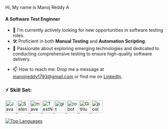 Hi, My name is Manoj Reddy A

<!--
![](https://user-images.githubusercontent.com/18350557/176309783-0785949b-9127-417c-8b55-ab5a4333674e.gif)
**manojr1r/manojr1r** is a ✨ _special_ ✨ repository because its `README.md` (this file) appears on your GitHub profile.
-->
<h4>A Software Test Enginner </h4>

- 👀 I'm currently actively looking for new opportunities in software testing roles.
- 🛠️ Proficient in both <strong>Manual Testing</strong> and **Automation Scripting**.
- 💬 Passionate about exploring emerging technologies and dedicated to conducting comprehensive testing to ensure high-quality software delivery.
<!--- 👯 I’m making the world better by PRs -->
- 📫 How to reach me: Drop me a message at manojreddy1793@gmail.com or find me on [LinkedIn](https://www.linkedin.com/in/manojreddya).
<h3 align="left">⚡ Skill Set:</h3>
<p align="left"> <a href="https://reactjs.org/" target="_blank" rel="noreferrer"> <!---<img src="https://lh3.googleusercontent.com/d/1FIS_bue_0s1LUh73WEusdNhoC5cg2osN" alt="ManualTesting" width="70" height="50"/> --><img src="https://cdn-icons-png.flaticon.com/512/226/226777.png" alt="Java" width="35" height="40"/> <img src="https://upload.wikimedia.org/wikipedia/commons/thumb/d/d5/Selenium_Logo.png/861px-Selenium_Logo.png" alt="Selenium WebDriver" width="35" height="40"/> <img src="https://cdn.icon-icons.com/icons2/2107/PNG/512/file_type_maven_icon_130397.png" alt="maven" width="35" height="40"/>
<img src="https://avatars.githubusercontent.com/u/12528662?s=200&v=4" alt="TestNG" width="35" height="40"/>
<img src="https://cdn.icon-icons.com/icons2/2107/PNG/512/file_type_git_icon_130581.png" alt="git" width="35" height="40"/>
<img src="https://europe1.discourse-cdn.com/standard21/uploads/robotframework1/original/1X/702e61576ed30f6975fd86c11bd2a46402311868.png" alt="robot framework" width="35" height="40"/>
<img src="https://img.icons8.com/nolan/512/github.png" alt="GitHub" width="35" height="40"/>
<img src="https://avatars.githubusercontent.com/u/10251060?s=200&v=4" alt="postman" width="35" height="40"/>

</p>



<a href="https://github.com/manojr1r" align="left"><img src="https://github-readme-stats.vercel.app/api/top-langs/?username=manojr1r&langs_count=10&title_color=22c55e&text_color=ffffff&icon_color=0891b2&bg_color=1c1917&hide_border=true&locale=en&custom_title=Top%20%Languages" alt="Top Languages" /></a>

<!--

<h3 align="left">Languages:</h3>



-  <img src="https://cdn4.iconfinder.com/data/icons/logos-and-brands/512/267_Python_logo-512.png" alt="Python" width="40" height="40"/> </a>
- <img src="https://upload.wikimedia.org/wikipedia/commons/thumb/9/99/Unofficial_JavaScript_logo_2.svg/2048px-Unofficial_JavaScript_logo_2.svg.png" alt="JavaScript" width="40" height="40"/> 
<img src="https://cdn-icons-png.flaticon.com/512/226/226777.png" alt="Java" width="40" height="40"/>

Here are some ideas to get you started:

- 🔭 I’m currently working on 
- 🌱 I’m currently learning ...
- 👯 I’m looking to collaborate on ...
- 🤔 I’m looking for help with ...
- 💬 Ask me about ...
- 📫 How to reach me: ...
- 😄 Pronouns: ...
- ⚡ Fun fact: ...
